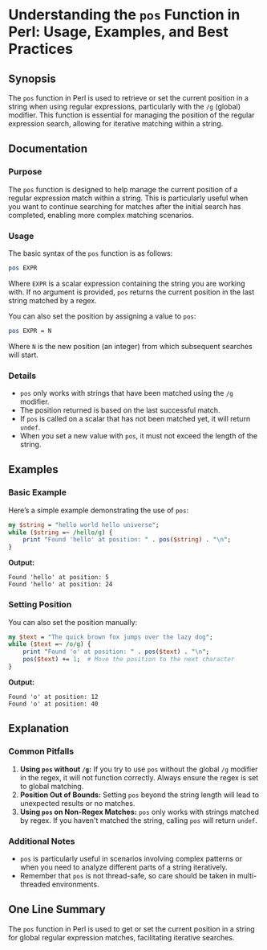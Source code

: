 <!--
Meta Description: # Understanding the `pos` Function in Perl: Usage, Examples, and Best Practices ## Synopsis The `pos` function in Perl is used to retrieve or set the ...
Meta Keywords: pos, position, string, you, function
-->

# Understanding the `pos` Function in Perl: Usage, Examples, and Best Practices

## Synopsis
The `pos` function in Perl is used to retrieve or set the current position in a string when using regular expressions, particularly with the `/g` (global) modifier. This function is essential for managing the position of the regular expression search, allowing for iterative matching within a string.

## Documentation
### Purpose
The `pos` function is designed to help manage the current position of a regular expression match within a string. This is particularly useful when you want to continue searching for matches after the initial search has completed, enabling more complex matching scenarios.

### Usage
The basic syntax of the `pos` function is as follows:

```perl
pos EXPR
```

Where `EXPR` is a scalar expression containing the string you are working with. If no argument is provided, `pos` returns the current position in the last string matched by a regex. 

You can also set the position by assigning a value to `pos`:

```perl
pos EXPR = N
```

Where `N` is the new position (an integer) from which subsequent searches will start.

### Details
- `pos` only works with strings that have been matched using the `/g` modifier.
- The position returned is based on the last successful match.
- If `pos` is called on a scalar that has not been matched yet, it will return `undef`.
- When you set a new value with `pos`, it must not exceed the length of the string.

## Examples
### Basic Example
Here’s a simple example demonstrating the use of `pos`:

```perl
my $string = "hello world hello universe";
while ($string =~ /hello/g) {
    print "Found 'hello' at position: " . pos($string) . "\n";
}
```
**Output:**
```
Found 'hello' at position: 5
Found 'hello' at position: 24
```

### Setting Position
You can also set the position manually:

```perl
my $text = "The quick brown fox jumps over the lazy dog";
while ($text =~ /o/g) {
    print "Found 'o' at position: " . pos($text) . "\n";
    pos($text) += 1;  # Move the position to the next character
}
```
**Output:**
```
Found 'o' at position: 12
Found 'o' at position: 40
```

## Explanation
### Common Pitfalls
1. **Using `pos` without `/g`:** If you try to use `pos` without the global `/g` modifier in the regex, it will not function correctly. Always ensure the regex is set to global matching.
2. **Position Out of Bounds:** Setting `pos` beyond the string length will lead to unexpected results or no matches.
3. **Using `pos` on Non-Regex Matches:** `pos` only works with strings matched by regex. If you haven't matched the string, calling `pos` will return `undef`.

### Additional Notes
- `pos` is particularly useful in scenarios involving complex patterns or when you need to analyze different parts of a string iteratively.
- Remember that `pos` is not thread-safe, so care should be taken in multi-threaded environments.

## One Line Summary
The `pos` function in Perl is used to get or set the current position in a string for global regular expression matches, facilitating iterative searches.